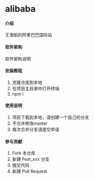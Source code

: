 # alibaba

#### 介绍
王澳航的阿里巴巴国际站

#### 软件架构
软件架构说明


#### 安装教程

1. 克隆仓库到本地
2. 在项目主目录中打开终端
3. npm i

#### 使用说明

1. 项目下载到本地，请创建一个自己的分支
2. 不允许修改master
3. 每次合并分支请提交申请

#### 参与贡献
1. Fork 本仓库
2. 新建 Feat_xxx 分支
3. 提交代码
4. 新建 Pull Request
